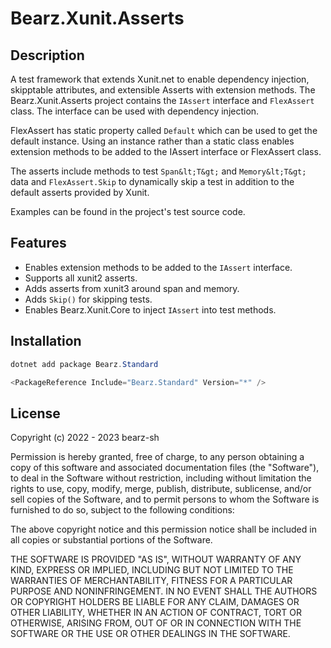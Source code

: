 # Bearz.Xunit.Asserts

## Description

A test framework that extends Xunit.net to enable dependency injection,
skipptable attributes, and extensible Asserts with extension methods. The
Bearz.Xunit.Asserts project contains the `IAssert` interface and `FlexAssert`
class. The interface can be used with dependency injection.

FlexAssert has static property called `Default` which can be used to get
the default instance.  Using an instance rather than a static class enables
extension methods to be added to the IAssert interface or FlexAssert class.

The asserts include methods to test `Span&lt;T&gt;` and `Memory&lt;T&gt;`
data and `FlexAssert.Skip` to dynamically skip a test in addition to the
default asserts provided by Xunit.

Examples can be found in the project's test source code.

## Features

- Enables extension methods to be added to the `IAssert` interface.
- Supports all xunit2 asserts.
- Adds asserts from xunit3 around span and memory.
- Adds `Skip()` for skipping tests.
- Enables Bearz.Xunit.Core to inject `IAssert` into test methods.

## Installation

```powershell
dotnet add package Bearz.Standard
```

```powershell
<PackageReference Include="Bearz.Standard" Version="*" />
```

## License

Copyright (c) 2022 - 2023 bearz-sh

Permission is hereby granted, free of charge, to any person obtaining a copy
of this software and associated documentation files (the "Software"), to deal
in the Software without restriction, including without limitation the rights
to use, copy, modify, merge, publish, distribute, sublicense, and/or sell
copies of the Software, and to permit persons to whom the Software is
furnished to do so, subject to the following conditions:

The above copyright notice and this permission notice shall be included in all
copies or substantial portions of the Software.

THE SOFTWARE IS PROVIDED "AS IS", WITHOUT WARRANTY OF ANY KIND, EXPRESS OR
IMPLIED, INCLUDING BUT NOT LIMITED TO THE WARRANTIES OF MERCHANTABILITY,
FITNESS FOR A PARTICULAR PURPOSE AND NONINFRINGEMENT. IN NO EVENT SHALL THE
AUTHORS OR COPYRIGHT HOLDERS BE LIABLE FOR ANY CLAIM, DAMAGES OR OTHER
LIABILITY, WHETHER IN AN ACTION OF CONTRACT, TORT OR OTHERWISE, ARISING FROM,
OUT OF OR IN CONNECTION WITH THE SOFTWARE OR THE USE OR OTHER DEALINGS IN THE
SOFTWARE.
